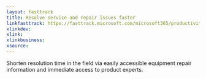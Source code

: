 ```yaml
---
layout: fasttrack
title: Resolve service and repair issues faster
linkfasttrack: https://fasttrack.microsoft.com/microsoft365/productivitylibrary/Resolve-service-and-repair-issues-faster 
xlinkdev: 
xlink: 
xlinkbusiness: 
xsource: 
---
```

Shorten resolution time in the field via easily accessible equipment repair information and immediate access to product experts.